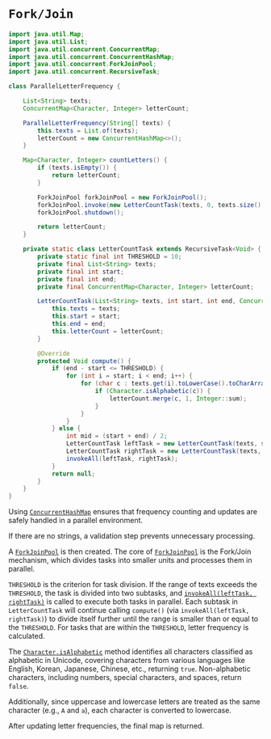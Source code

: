 # `Fork/Join`

```java
import java.util.Map;
import java.util.List;
import java.util.concurrent.ConcurrentMap;
import java.util.concurrent.ConcurrentHashMap;
import java.util.concurrent.ForkJoinPool;
import java.util.concurrent.RecursiveTask;

class ParallelLetterFrequency {

    List<String> texts;
    ConcurrentMap<Character, Integer> letterCount; 

    ParallelLetterFrequency(String[] texts) {
        this.texts = List.of(texts);
        letterCount = new ConcurrentHashMap<>();
    }

    Map<Character, Integer> countLetters() {
        if (texts.isEmpty()) {
            return letterCount;
        }

        ForkJoinPool forkJoinPool = new ForkJoinPool(); 
        forkJoinPool.invoke(new LetterCountTask(texts, 0, texts.size(), letterCount));
        forkJoinPool.shutdown();

        return letterCount;
    }

    private static class LetterCountTask extends RecursiveTask<Void> {
        private static final int THRESHOLD = 10; 
        private final List<String> texts;
        private final int start;
        private final int end;
        private final ConcurrentMap<Character, Integer> letterCount;

        LetterCountTask(List<String> texts, int start, int end, ConcurrentMap<Character, Integer> letterCount) {
            this.texts = texts;
            this.start = start;
            this.end = end;
            this.letterCount = letterCount;
        }

        @Override
        protected Void compute() {
            if (end - start <= THRESHOLD) {
                for (int i = start; i < end; i++) {
                    for (char c : texts.get(i).toLowerCase().toCharArray()) {
                        if (Character.isAlphabetic(c)) {
                            letterCount.merge(c, 1, Integer::sum);
                        }
                    }
                }
            } else {
                int mid = (start + end) / 2;
                LetterCountTask leftTask = new LetterCountTask(texts, start, mid, letterCount);
                LetterCountTask rightTask = new LetterCountTask(texts, mid, end, letterCount);
                invokeAll(leftTask, rightTask); 
            }
            return null;
        }
    }
}
```

Using [`ConcurrentHashMap`][ConcurrentHashMap] ensures that frequency counting and updates are safely handled in a parallel environment.

If there are no strings, a validation step prevents unnecessary processing.

A [`ForkJoinPool`][ForkJoinPool] is then created.
The core of [`ForkJoinPool`][ForkJoinPool] is the Fork/Join mechanism, which divides tasks into smaller units and processes them in parallel.

`THRESHOLD` is the criterion for task division.
If the range of texts exceeds the `THRESHOLD`, the task is divided into two subtasks, and [`invokeAll(leftTask, rightTask)`][invokeAll] is called to execute both tasks in parallel.
Each subtask in `LetterCountTask` will continue calling `compute()` (via `invokeAll(leftTask, rightTask)`) to divide itself further until the range is smaller than or equal to the `THRESHOLD`.
For tasks that are within the `THRESHOLD`, letter frequency is calculated.  

The [`Character.isAlphabetic`][isAlphabetic] method identifies all characters classified as alphabetic in Unicode, covering characters from various languages like English, Korean, Japanese, Chinese, etc., returning `true`.
Non-alphabetic characters, including numbers, special characters, and spaces, return `false`.

Additionally, since uppercase and lowercase letters are treated as the same character (e.g., `A` and `a`), each character is converted to lowercase.

After updating letter frequencies, the final map is returned.

[ConcurrentHashMap]: https://docs.oracle.com/javase/8/docs/api/java/util/concurrent/ConcurrentHashMap.html
[ForkJoinPool]: https://docs.oracle.com/javase/8/docs/api/java/util/concurrent/ForkJoinPool.html
[isAlphabetic]: https://docs.oracle.com/javase/8/docs/api/java/lang/Character.html#isAlphabetic-int-
[invokeAll]: https://docs.oracle.com/javase/8/docs/api/java/util/concurrent/ExecutorService.html
